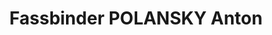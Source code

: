 ---
title: "Fassbinder POLANSKY Anton"
url: /hohenruppersdorf/fassbinder-polansky-anton/
shop: Baustoffe
---